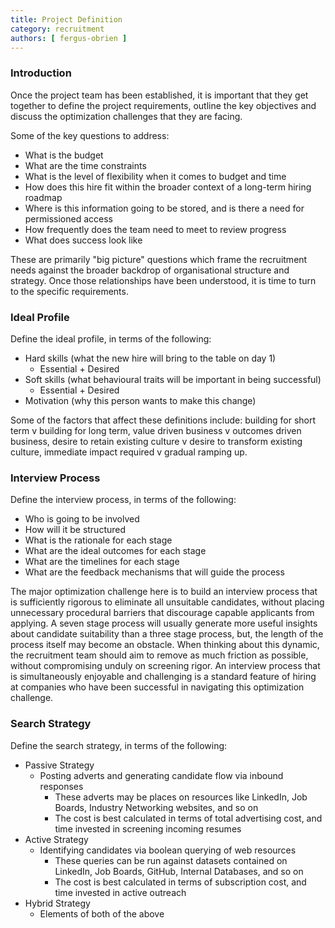 ```yaml
---
title: Project Definition
category: recruitment
authors: [ fergus-obrien ]
---
```


### Introduction

<!-- TODO: to define the organisational needs - EXPAND, for top management audience -->
<!-- TODO: recruitment roadmap - EXPAND, for top management audience... what's in a roadmpa, maybe some examples -->

Once the project team has been established, it is important that they get together to define the project requirements, outline the key objectives and discuss the optimization challenges that they are facing.

Some of the key questions to address:
* What is the budget
* What are the time constraints
* What is the level of flexibility when it comes to budget and time
* How does this hire fit within the broader context of a long-term hiring roadmap
* Where is this information going to be stored, and is there a need for permissioned access
* How frequently does the team need to meet to review progress
* What does success look like

These are primarily "big picture" questions which frame the recruitment needs against the broader backdrop of organisational structure and strategy. Once those relationships have been understood, it is time to turn to the specific requirements. 

### Ideal Profile

Define the ideal profile, in terms of the following:

* Hard skills (what the new hire will bring to the table on day 1)
     * Essential + Desired
* Soft skills (what behavioural traits will be important in being successful)
     * Essential + Desired
* Motivation (why this person wants to make this change)

Some of the factors that affect these definitions include: building for short term v building for long term, value driven business v outcomes driven business, desire to retain existing culture v desire to transform existing culture, immediate impact required v gradual ramping up.

<!-- Ideal vs good enough, how do you know when to stop looking (maybe in another section), indicators which one is suitable in which cases -->
     
### Interview Process
     
Define the interview process, in terms of the following:
 * Who is going to be involved
 * How will it be structured
 * What is the rationale for each stage
 * What are the ideal outcomes for each stage
 * What are the timelines for each stage
 * What are the feedback mechanisms that will guide the process

The major optimization challenge here is to build an interview process that is sufficiently rigorous to eliminate all unsuitable candidates, without placing unnecessary procedural barriers that discourage capable applicants from applying. A seven stage process will usually generate more useful insights about candidate suitability than a three stage process, but, the length of the process itself may become an obstacle. When thinking about this dynamic, the recruitment team should aim to remove as much friction as possible, without compromising unduly on screening rigor. An interview process that is simultaneously enjoyable and challenging is a standard feature of hiring at companies who have been successful in navigating this optimization challenge.

### Search Strategy

Define the search strategy, in terms of the following:
  
 * Passive Strategy
    * Posting adverts and generating candidate flow via inbound responses 
       * These adverts may be places on resources like LinkedIn, Job Boards, Industry Networking websites, and so on
       * The cost is best calculated in terms of total advertising cost, and time invested in screening incoming resumes
 * Active Strategy
    * Identifying candidates via boolean querying of web resources
       * These queries can be run against datasets contained on LinkedIn, Job Boards, GitHub, Internal Databases, and so on
       * The cost is best calculated in terms of subscription cost, and time invested in active outreach
 * Hybrid Strategy
    * Elements of both of the above
